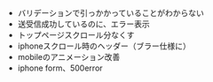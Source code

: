 - バリデーションで引っかかっていることがわからない
- 送受信成功しているのに、エラー表示
- トップページスクロール分なくす
- iphoneスクロール時のヘッダー（ブラー仕様に）
- mobileのアニメーション改善
- iphone form、500error
